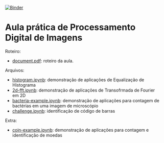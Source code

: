 [![Binder](https://mybinder.org/badge.svg)](https://mybinder.org/v2/gh/rafaelbidese/fvc-practice/master)


# Aula prática de Processamento Digital de Imagens

Roteiro:

- [document.pdf](document.pdf): roteiro da aula.

Arquivos:

- [histogram.ipynb](https://nbviewer.jupyter.org/github/rafaelbidese/fvc-practice/blob/master/histogram.ipynb): demonstração de aplicações de Equalização de Histograma
- [2d-fft.ipynb](https://nbviewer.jupyter.org/github/rafaelbidese/fvc-practice/blob/master/2d-fft.ipynb): demonstração de aplicações de Transofrmada de Fourier em 2D
- [bacteria-example.ipynb](https://nbviewer.jupyter.org/github/rafaelbidese/fvc-practice/blob/master/bacteria-example.ipynb): demonstração de aplicações para contagem de bactérias em uma imagem de microscópio
- [challenge.ipynb](https://nbviewer.jupyter.org/github/rafaelbidese/fvc-practice/blob/master/challenge.ipynb): identificação de código de barras

Extra:
- [coin-example.ipynb](https://nbviewer.jupyter.org/github/rafaelbidese/fvc-practice/blob/master/coin-example.ipynb): demonstração de aplicações para contagem e identificação de moedas


